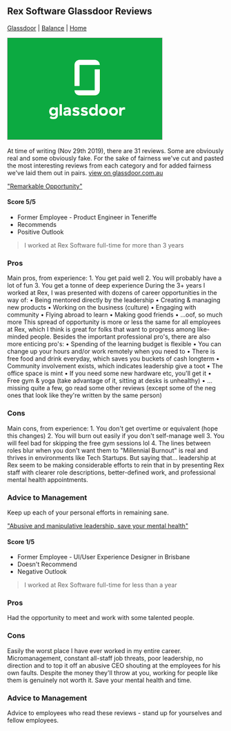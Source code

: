 ## Rex Software Glassdoor Reviews

[Glassdoor](./) | [Balance](../) | [Home](../../..)

![Featured Image](images/glassdoor.png "Featured Image")

At time of writing (Nov 29th 2019), there are 31 reviews. Some are obviously real and some obviously fake. For the sake of fairness we've cut and pasted the most interesting reviews from each category and for added fairness we've laid them out in pairs. [view on glassdoor.com.au](https://www.glassdoor.com.au/Reviews/Rex-Software-Reviews-E976033.htm)

["Remarkable Opportunity"](https://www.glassdoor.com.au/Reviews/Employee-Review-Rex-Software-RVW24143348.htm)

#### Score 5/5

- Former Employee - Product Engineer in Teneriffe
- Recommends
- Positive Outlook

> I worked at Rex Software full-time for more than 3 years

### Pros

Main pros, from experience: 1. You get paid well 2. You will probably have a lot of fun 3. You get a tonne of deep experience During the 3+ years I worked at Rex, I was presented with dozens of career opportunities in the way of: • Being mentored directly by the leadership • Creating & managing new products • Working on the business (culture) • Engaging with community • Flying abroad to learn • Making good friends • ...oof, so much more This spread of opportunity is more or less the same for all employees at Rex, which I think is great for folks that want to progress among like-minded people. Besides the important professional pro's, there are also more enticing pro's: • Spending of the learning budget is flexible • You can change up your hours and/or work remotely when you need to • There is free food and drink everyday, which saves you buckets of cash longterm • Community involvement exists, which indicates leadership give a toot • The office space is mint • If you need some new hardware etc, you'll get it • Free gym & yoga (take advantage of it, sitting at desks is unhealthy) • ... missing quite a few, go read some other reviews (except some of the neg ones that look like they're written by the same person)

### Cons

Main cons, from experience: 1. You don't get overtime or equivalent (hope this changes) 2. You will burn out easily if you don't self-manage well 3. You will feel bad for skipping the free gym sessions lol 4. The lines between roles blur when you don't want them to "Millennial Burnout" is real and thrives in environments like Tech Startups. But saying that... leadership at Rex seem to be making considerable efforts to rein that in by presenting Rex staff with clearer role descriptions, better-defined work, and professional mental health appointments.

### Advice to Management

Keep up each of your personal efforts in remaining sane.

["Abusive and manipulative leadership, save your mental health"](https://www.glassdoor.com.au/Reviews/Employee-Review-Rex-Software-RVW27876814.htm)

#### Score 1/5

- Former Employee - UI/User Experience Designer in Brisbane
- Doesn't Recommend
- Negative Outlook

> I worked at Rex Software full-time for less than a year

### Pros

Had the opportunity to meet and work with some talented people.

### Cons

Easily the worst place I have ever worked in my entire career. Micromanagement, constant all-staff job threats, poor leadership, no direction and to top it off an abusive CEO shouting at the employees for his own faults. Despite the money they'll throw at you, working for people like them is genuinely not worth it. Save your mental health and time.

### Advice to Management

Advice to employees who read these reviews - stand up for yourselves and fellow employees.
